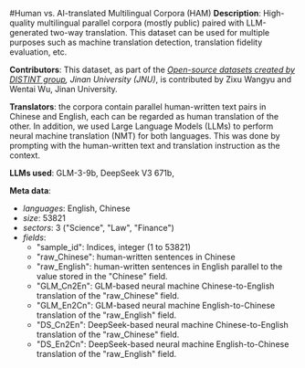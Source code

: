 #Human vs. AI-translated Multilingual Corpora (HAM)
**Description**: High-quality multilingual parallel corpora (mostly public) paired with LLM-generated two-way translation. This dataset can be used for multiple purposes such as machine translation detection, translation fidelity evaluation, etc. 

**Contributors**: This dataset, as part of the *[Open-source datasets created by DISTINT group](https://github.com/wingter562/DISTINT_open_data "DISTINT open datasets"), Jinan University (JNU)*, is contributed by Zixu Wangyu and Wentai Wu, Jinan University.

**Translators**: the corpora contain parallel human-written text pairs in Chinese and English, each can be regarded as human translation of the other. In addition, we used Large Language Models (LLMs) to perform neural machine translation (NMT) for both languages. This was done by prompting with the human-written text and translation instruction as the context. 

**LLMs used**: GLM-3-9b, DeepSeek V3 671b, 

**Meta data**:
- _languages_: English, Chinese
- _size_: 53821
- _sectors_: 3 ("Science", "Law", "Finance")
- _fields_:
  - "sample_id": Indices, integer (1 to 53821)
  - "raw_Chinese": human-written sentences in Chinese
  - "raw_English": human-written sentences in English parallel to the value stored in the "Chinese" field.
  - "GLM_Cn2En": GLM-based neural machine Chinese-to-English translation of the "raw_Chinese" field.
  - "GLM_En2Cn": GLM-based neural machine English-to-Chinese translation of the "raw_English" field.
  - "DS_Cn2En": DeepSeek-based neural machine Chinese-to-English translation of the "raw_Chinese" field.
  - "DS_En2Cn": DeepSeek-based neural machine English-to-Chinese translation of the "raw_English" field.

